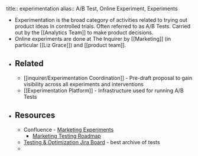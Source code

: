 title:: experimentation
alias:: A/B Test, Online Experiment, Experiments

- Experimentation is the broad category of activities related to trying out product ideas in controlled trials. Often referred to as A/B Tests. Carried out by the [[Analytics Team]] to make product decisions.
- Online experiments are done at The Inquirer by [[Marketing]] (in particular [[Liz Grace]]) and [[product team]].
- ## Related
	- [[inquirer/Experimentation Coordination]] - Pre-draft proposal to gain visibility across all experiments and interventions
	- [[Experimentation Platform]] - Infrastructure used for running A/B Tests
- ## Resources
	- Confluence - [Marketing Experiments](https://inquirer.atlassian.net/wiki/spaces/MAR/pages/1685487621/Marketing+Tests+Experiments)
		- [Marketing Testing Roadmap](https://docs.google.com/presentation/d/1qhmHdc9y1AfuRBaWh8F_3dzWgqB1JCndj3DL3KquArw/edit#slide=id.g117e2db3434_0_0)
	- [Testing & Optimization Jira Board](https://inquirer.atlassian.net/jira/software/c/projects/OPTIMIZE/boards/70) - best archive of tests
	-